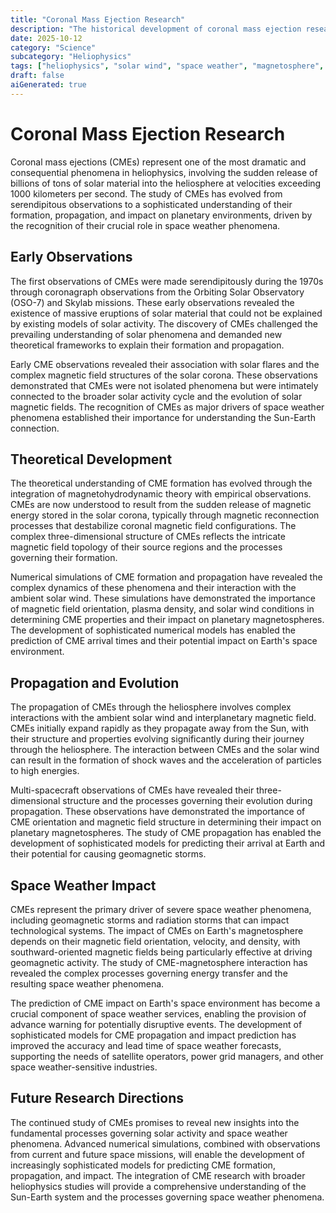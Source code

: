 ```yaml
---
title: "Coronal Mass Ejection Research"
description: "The historical development of coronal mass ejection research, from early observations to modern understanding of these powerful solar phenomena and their impact on space weather."
date: 2025-10-12
category: "Science"
subcategory: "Heliophysics"
tags: ["heliophysics", "solar wind", "space weather", "magnetosphere", "NASA"]
draft: false
aiGenerated: true
---
```


# Coronal Mass Ejection Research

Coronal mass ejections (CMEs) represent one of the most dramatic and consequential phenomena in heliophysics, involving the sudden release of billions of tons of solar material into the heliosphere at velocities exceeding 1000 kilometers per second. The study of CMEs has evolved from serendipitous observations to a sophisticated understanding of their formation, propagation, and impact on planetary environments, driven by the recognition of their crucial role in space weather phenomena.

## Early Observations

The first observations of CMEs were made serendipitously during the 1970s through coronagraph observations from the Orbiting Solar Observatory (OSO-7) and Skylab missions. These early observations revealed the existence of massive eruptions of solar material that could not be explained by existing models of solar activity. The discovery of CMEs challenged the prevailing understanding of solar phenomena and demanded new theoretical frameworks to explain their formation and propagation.

Early CME observations revealed their association with solar flares and the complex magnetic field structures of the solar corona. These observations demonstrated that CMEs were not isolated phenomena but were intimately connected to the broader solar activity cycle and the evolution of solar magnetic fields. The recognition of CMEs as major drivers of space weather phenomena established their importance for understanding the Sun-Earth connection.

## Theoretical Development

The theoretical understanding of CME formation has evolved through the integration of magnetohydrodynamic theory with empirical observations. CMEs are now understood to result from the sudden release of magnetic energy stored in the solar corona, typically through magnetic reconnection processes that destabilize coronal magnetic field configurations. The complex three-dimensional structure of CMEs reflects the intricate magnetic field topology of their source regions and the processes governing their formation.

Numerical simulations of CME formation and propagation have revealed the complex dynamics of these phenomena and their interaction with the ambient solar wind. These simulations have demonstrated the importance of magnetic field orientation, plasma density, and solar wind conditions in determining CME properties and their impact on planetary magnetospheres. The development of sophisticated numerical models has enabled the prediction of CME arrival times and their potential impact on Earth's space environment.

## Propagation and Evolution

The propagation of CMEs through the heliosphere involves complex interactions with the ambient solar wind and interplanetary magnetic field. CMEs initially expand rapidly as they propagate away from the Sun, with their structure and properties evolving significantly during their journey through the heliosphere. The interaction between CMEs and the solar wind can result in the formation of shock waves and the acceleration of particles to high energies.

Multi-spacecraft observations of CMEs have revealed their three-dimensional structure and the processes governing their evolution during propagation. These observations have demonstrated the importance of CME orientation and magnetic field structure in determining their impact on planetary magnetospheres. The study of CME propagation has enabled the development of sophisticated models for predicting their arrival at Earth and their potential for causing geomagnetic storms.

## Space Weather Impact

CMEs represent the primary driver of severe space weather phenomena, including geomagnetic storms and radiation storms that can impact technological systems. The impact of CMEs on Earth's magnetosphere depends on their magnetic field orientation, velocity, and density, with southward-oriented magnetic fields being particularly effective at driving geomagnetic activity. The study of CME-magnetosphere interaction has revealed the complex processes governing energy transfer and the resulting space weather phenomena.

The prediction of CME impact on Earth's space environment has become a crucial component of space weather services, enabling the provision of advance warning for potentially disruptive events. The development of sophisticated models for CME propagation and impact prediction has improved the accuracy and lead time of space weather forecasts, supporting the needs of satellite operators, power grid managers, and other space weather-sensitive industries.

## Future Research Directions

The continued study of CMEs promises to reveal new insights into the fundamental processes governing solar activity and space weather phenomena. Advanced numerical simulations, combined with observations from current and future space missions, will enable the development of increasingly sophisticated models for predicting CME formation, propagation, and impact. The integration of CME research with broader heliophysics studies will provide a comprehensive understanding of the Sun-Earth system and the processes governing space weather phenomena.
